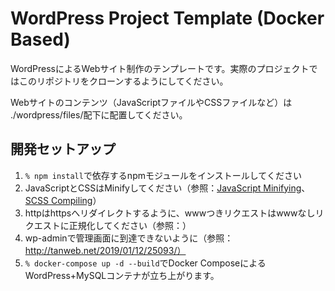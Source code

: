 # WordPress Project Template (Docker Based)

WordPressによるWebサイト制作のテンプレートです。実際のプロジェクトではこのリポジトリをクローンするようにしてください。

Webサイトのコンテンツ（JavaScriptファイルやCSSファイルなど）は ./wordpress/files/配下に配置してください。

## 開発セットアップ

1. ``% npm install``で依存するnpmモジュールをインストールしてください
1. JavaScriptとCSSはMinifyしてください（参照：[JavaScript Minifying](./_creating_hints/minifying_javascript.md)、[SCSS Compiling](./_creating_hints/compiling_scss.md)）
1. httpはhttpsへリダイレクトするように、wwwつきリクエストはwwwなしリクエストに正規化してください（参照：）
1. wp-adminで管理画面に到達できないように（参照：http://tanweb.net/2019/01/12/25093/）
1. ``% docker-compose up -d --build``でDocker ComposeによるWordPress+MySQLコンテナが立ち上がります。